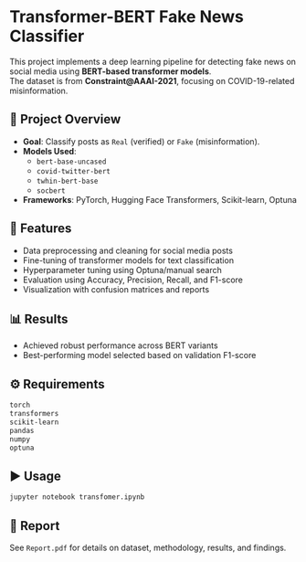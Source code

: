 # Transformer-BERT Fake News Classifier

This project implements a deep learning pipeline for detecting fake news on social media using **BERT-based transformer models**.  
The dataset is from **Constraint@AAAI-2021**, focusing on COVID-19-related misinformation.  

## 📂 Project Overview
- **Goal**: Classify posts as `Real` (verified) or `Fake` (misinformation).  
- **Models Used**:
  - `bert-base-uncased`
  - `covid-twitter-bert`
  - `twhin-bert-base`
  - `socbert`
- **Frameworks**: PyTorch, Hugging Face Transformers, Scikit-learn, Optuna  

## 🚀 Features
- Data preprocessing and cleaning for social media posts  
- Fine-tuning of transformer models for text classification  
- Hyperparameter tuning using Optuna/manual search  
- Evaluation using Accuracy, Precision, Recall, and F1-score  
- Visualization with confusion matrices and reports  

## 📊 Results
- Achieved robust performance across BERT variants  
- Best-performing model selected based on validation F1-score  

## ⚙️ Requirements
```bash
torch
transformers
scikit-learn
pandas
numpy
optuna
```

## ▶️ Usage
```bash
jupyter notebook transfomer.ipynb
```

## 📑 Report
See `Report.pdf` for details on dataset, methodology, results, and findings.
